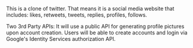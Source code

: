 This is a clone of twitter. That means it is a social media website that includes: likes, retweets, tweets, replies, profiles, follows.

Two 3rd Party APIs:
It will use a public API for generating profile pictures upon account creation.
Users will be able to create accounts and login via Google's Identity Services authorization API.
